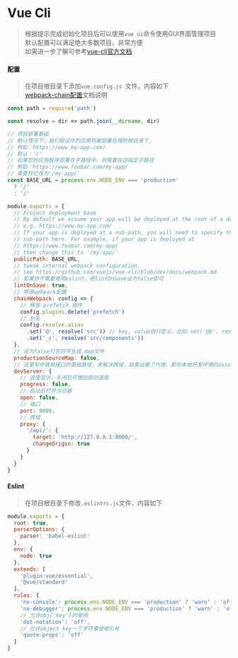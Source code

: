 # Vue Cli

> 根据提示完成初始化项目后可以使用```vue ui```命令使用GUI界面管理项目  
> 默认配置可以满足绝大多数项目，非常方便  
> 如需进一步了解可参考[vue-cli官方文档](https://cli.vuejs.org/zh/guide/)  

#### 配置

> 在项目根目录下添加```vue.config.js ```文件，内容如下  
> [webpack-chain配置](https://github.com/Yatoo2018/webpack-chain/tree/zh-cmn-Hans)文档说明

```javascript
const path = require('path')

const resolve = dir => path.join(__dirname, dir)

// 项目部署基础
// 默认情况下，我们假设你的应用将被部署在域的根目录下,
// 例如：https://www.my-app.com/
// 默认：'/'
// 如果您的应用程序部署在子路径中，则需要在这指定子路径
// 例如：https://www.foobar.com/my-app/
// 需要将它改为'/my-app/'
const BASE_URL = process.env.NODE_ENV === 'production'
  ? '/'
  : '/'

module.exports = {
  // Project deployment base
  // By default we assume your app will be deployed at the root of a domain,
  // e.g. https://www.my-app.com/
  // If your app is deployed at a sub-path, you will need to specify that
  // sub-path here. For example, if your app is deployed at
  // https://www.foobar.com/my-app/
  // then change this to '/my-app/'
  publicPath: BASE_URL,
  // tweak internal webpack configuration.
  // see https://github.com/vuejs/vue-cli/blob/dev/docs/webpack.md
  // 如果你不需要使用eslint，把lintOnSave设为false即可
  lintOnSave: true,
  // 修改webpack配置
  chainWebpack: config => {
    // 移除 prefetch 插件
    config.plugins.delete('prefetch')
    // 别名
    config.resolve.alias
      .set('@', resolve('src')) // key, value自行定义，比如.set('@@', resolve('src/components'))
      .set('_c', resolve('src/components'))
  },
  // 设为false打包时不生成.map文件
  productionSourceMap: false,
  // 这里写你调用接口的基础路径，来解决跨域，如果设置了代理，那你本地开发环境的axios的baseUrl要写为 '' ，即空字符串
  devServer: {
    // 进度显示，关闭后可增加启动速度
    progress: false,
    // 启动后打开浏览器
    open: false,
    // 端口
    port: 8009,
    // 跨域
    proxy: {
      '/api/': {
        target: 'http://127.0.0.1:8008/',
        changeOrigin: true
      }
    }
  }
}
```

#### Eslint

> 在项目根目录下修改```.eslintrc.js```文件，内容如下  

```javascript
module.exports = {
  root: true,
  parserOptions: {
    parser: 'babel-eslint'
  },
  env: {
    node: true
  },
  extends: [
    'plugin:vue/essential',
    '@vue/standard'
  ],
  rules: {
    'no-console': process.env.NODE_ENV === 'production' ? 'warn' : 'off',
    'no-debugger': process.env.NODE_ENV === 'production' ? 'warn' : 'off',
    // 允许obj['key']的使用
    'dot-notation': 'off',
    // 允许object key一个字符事使用引号
    'quote-props': 'off'
  }
}
```
